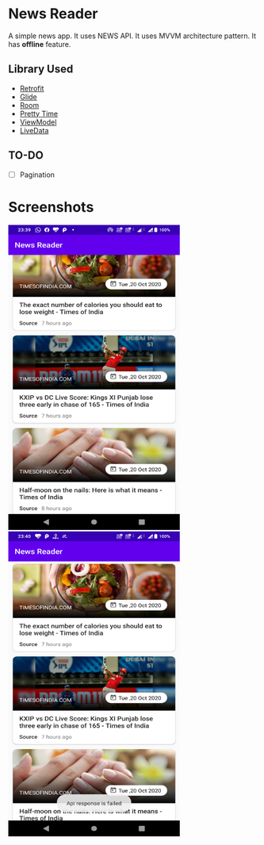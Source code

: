 # News Reader
A simple news app. It uses NEWS API. It uses MVVM architecture pattern. It has **offline** feature.

## Library Used
* [Retrofit](https://square.github.io/retrofit/ "Retrofit")
* [Glide](https://bumptech.github.io/glide/ "Glide")
* [Room](https://developer.android.com/topic/libraries/architecture/room "Room")
* [Pretty Time](https://www.ocpsoft.org/prettytime/ "PrettyTime")
* [ViewModel](https://developer.android.com/topic/libraries/architecture/viewmodel/ "ViewModel")
* [LiveData](https://developer.android.com/topic/libraries/architecture/livedata/ "LiveData")

## TO-DO
- [ ] Pagination

# Screenshots
<img src="/screenshots/online.png" width="346" height="615" alt="Online"/> 
<img src="/screenshots/offline.png" width="346" height="615" alt="Home"/>
